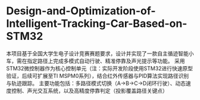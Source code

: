 # Design-and-Optimization-of-Intelligent-Tracking-Car-Based-on-STM32
本项目基于全国大学生电子设计竞赛赛题要求，设计并实现了一款自主循迹智能小车，需在指定路径上完成多模式自动行驶、精准停靠及声光提示等功能。 采用STM32微控制器作为核心控制单元（注：实际开发阶段使用STM32进行快速原型验证，后续可扩展至TI MSPM0系列），结合红外传感器与PID算法实现路径识别与轨迹跟踪。 主要功能包括：多路径模式切换（A→B→C→D闭环行驶）、动态速度控制、声光交互系统，以及高精度停靠判定（投影覆盖路径关键点）
